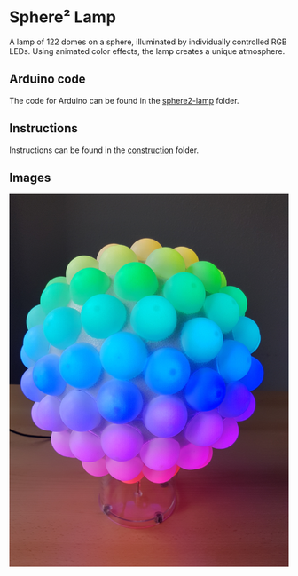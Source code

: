 # Sphere² Lamp

A lamp of 122 domes on a sphere, illuminated by individually controlled RGB LEDs.
Using animated color effects, the lamp creates a unique atmosphere.


## Arduino code

The code for Arduino can be found in the [sphere2-lamp](sphere2-lamp/sphere2-lamp.ino) folder.

## Instructions

Instructions can be found in the [construction](construction/README.md) folder.

## Images

![](image.jpg)


